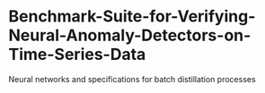 # Benchmark-Suite-for-Verifying-Neural-Anomaly-Detectors-on-Time-Series-Data
Neural networks and specifications for batch distillation processes

